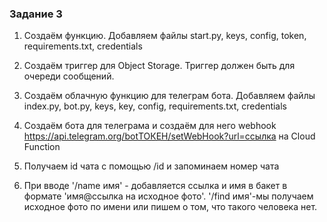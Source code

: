 ### Задание 3 ###

1. Создаём функцию. Добавляем файлы start.py, keys, config, token, requirements.txt, credentials

2. Создаём триггер для Object Storage. Триггер должен быть для очереди сообщений.

3. Создаём облачную функцию для телеграм бота. Добавляем файлы index.py, bot.py, keys, key, config, requirements.txt, credentials 
    
4. Создаём бота для телеграма и создаём для него webhook https://api.telegram.org/botТОКЕН/setWebHook?url=ссылка на Cloud Function

5. Получаем id чата с помощью /id и запоминаем номер чата

6. При вводе '/name имя' - добавляется ссылка и имя в бакет в формате 'имя@ссылка на исходное фото'. '/find имя'-мы получаем исходное фото по имени или пишем о том, что такого человека нет.
